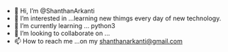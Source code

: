 - 👋 Hi, I’m @ShanthanArkanti
- 👀 I’m interested in ...learning new thimgs every day of new technology.
- 🌱 I’m currently learning ... python3
- 💞️ I’m looking to collaborate on ...
- 📫 How to reach me ...on my shanthanarkanti@gmail.com

<!---
ShanthanArkanti/ShanthanArkanti is a ✨ special ✨ repository because its `README.md` (this file) appears on your GitHub profile.
You can click the Preview link to take a look at your changes.
--->
